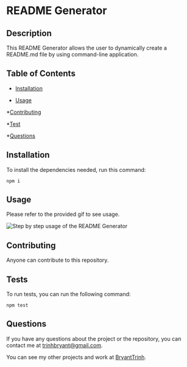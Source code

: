 # README Generator



## Description

This README Generator allows the user to dynamically create a README.md file by using command-line application.

## Table of Contents

* [Installation](#installation)

* [Usage](#usage)



*[Contributing](#contributing)

*[Test](#test)

*[Questions](#questions)

## Installation

To install the dependencies needed, run this command:

```
npm i
```

## Usage

Please refer to the provided gif to see usage.


![Step by step usage of the README Generator](assets/images/readme-generator.gif)



## Contributing

Anyone can contribute to this repository.

## Tests

To run tests, you can run the following command:

```
npm test
```

## Questions

If you have any questions about the project or the repository, you can contact me at trinhbryant@gmail.com.

You can see my other projects and work at [BryantTrinh](https://github.com/BryantTrinh/).